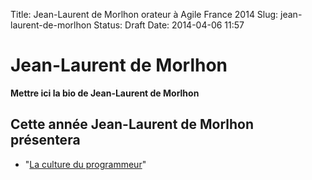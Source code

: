 Title: Jean-Laurent de Morlhon orateur à Agile France 2014 
Slug: jean-laurent-de-morlhon
Status: Draft
Date: 2014-04-06 11:57

# Jean-Laurent de Morlhon

**Mettre ici la bio de Jean-Laurent de Morlhon**
## Cette année Jean-Laurent de Morlhon présentera

* "[La culture du programmeur](../sessions/la-culture-du-programmeur.html)"


